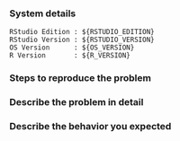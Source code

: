 
### System details

    RStudio Edition : ${RSTUDIO_EDITION}
    RStudio Version : ${RSTUDIO_VERSION}
    OS Version      : ${OS_VERSION}
    R Version       : ${R_VERSION}

### Steps to reproduce the problem

### Describe the problem in detail

### Describe the behavior you expected

<!-- Depending on the problem, the following may also be helpful

1. The output of sessionInfo() 
2. The R code in question
3. A diagnostics report; see https://support.rstudio.com/hc/en-us/articles/200321257-Running-a-Diagnostics-Report

Thank you for taking the time to file an issue!  -->

